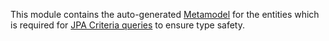 This module contains the auto-generated [Metamodel](https://hibernate.org/orm/tooling/) for the entities which is required for [JPA Criteria queries](https://www.baeldung.com/hibernate-criteria-queries) to ensure type safety.
